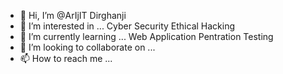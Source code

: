 - 👋 Hi, I’m @ArIjIT Dirghanji
- 👀 I’m interested in ... Cyber Security Ethical Hacking
- 🌱 I’m currently learning ... Web Application Pentration Testing
- 💞️ I’m looking to collaborate on ...
- 📫 How to reach me ...

<!---
ArIjIT8372/ArIjIT8372 is a ✨ special ✨ repository because its `README.md` (this file) appears on your GitHub profile.
You can click the Preview link to take a look at your changes.
--->
